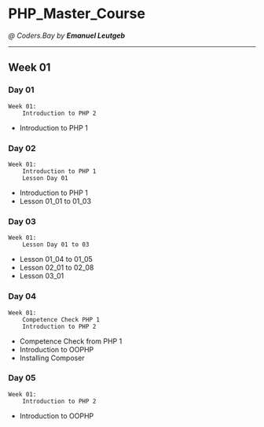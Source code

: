 # PHP_Master_Course

_@ Coders.Bay by **Emanuel Leutgeb**_
_____________________________________

## Week 01

### Day 01

    Week 01:
        Introduction to PHP 2

* Introduction to PHP 1

### Day 02

    Week 01:
        Introduction to PHP 1
        Lesson Day 01

* Introduction to PHP 1
* Lesson 01_01 to 01_03

### Day 03

    Week 01:
        Lesson Day 01 to 03

* Lesson 01_04 to 01_05
* Lesson 02_01 to 02_08
* Lesson 03_01

### Day 04

    Week 01:
        Competence Check PHP 1
        Introduction to PHP 2

* Competence Check from PHP 1
* Introduction to OOPHP
* Installing Composer

### Day 05

    Week 01:
        Introduction to PHP 2

* Introduction to OOPHP